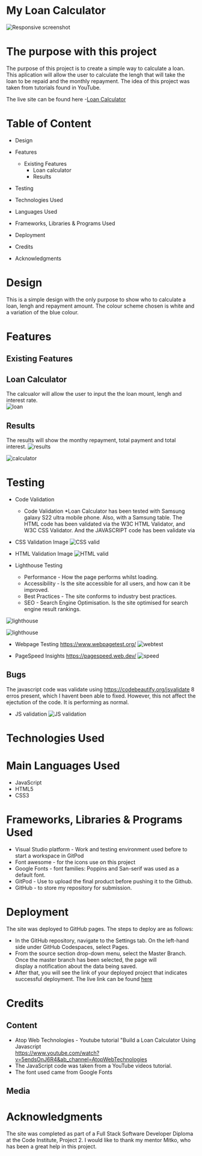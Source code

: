 # My Loan Calculator
![Responsive screenshot](/asset/images/readme-images/responsiveloan.png)
# The purpose with this project
The purpose of this project is to create a simple way to calculate a loan. 
This aplication will allow the user  to calculate the lengh that will take the loan to be repaid and the monthly repayment. 
The idea of this project was taken from tutorials found in YouTube. 

The live site can be found here -[Loan Calculator](https://rhogand.github.io/LoanCalculator/)
# Table of Content
* Design
* Features
    * Existing Features
        * Loan calculator
        * Results
           
* Testing
* Technologies Used
* Languages Used
* Frameworks, Libraries & Programs Used
* Deployment
* Credits
* Acknowledgments
# Design 

This is a simple design with the only purpose to show who to calculate a loan, lengh and repayment amount.
The colour scheme chosen is white and a variation of the blue colour.
# Features
## Existing Features

## Loan Calculator
The calcualor will allow the user to input the the loan mount, lengh and interest rate.  
![loan](/asset/images/readme-images/loan%20.png)
## Results
The results will show the monthy repayment, total payment and total interest.
![results](/asset/images/readme-images/loan%20cal-res.png)

![calculator](/asset/images/readme-images/loan%20calculator.png)

# Testing

* Code Validation
   * Code Validation *Loan Calculator has been tested with Samsung galaxy S22 ultra mobile phone. Also, with a Samsung table. The HTML 
    code has been validated via the W3C HTML Validator, and W3C CSS Validator. And the JAVASCRIPT code has been validate via 

* CSS Validation Image
![CSS valid](/asset/images/readme-images/CSSValidation.png  )
* HTML Validation Image
![HTML valid](/asset/images/readme-images/HTMLlvalidation.png)

* Lighthouse Testing
    * Performance - How the page performs whilst  loading.
    * Accessibility - Is the site accessible for all users, and how can it be improved.
    * Best Practices - The site conforms to industry best practices.
    * SEO - Search Engine Optimisation. Is the site optimised for search engine result rankings.

 ![lighthouse](/asset/images/readme-images/lighthouse.png)   

 ![lighthouse](/asset/images/readme-images/lighthouse2.png)   

 * Webpage Testing https://www.webpagetest.org/
      ![webtest](/asset/images/readme-images/perfomance.png)
     
 * PageSpeed Insights https://pagespeed.web.dev/
    ![speed](/asset/images/readme-images/speeddesktop.png)
    
 ## Bugs
  The javascript code was validate using https://codebeautify.org/jsvalidate
  8 erros present, which I havent been able to fixed. However, this not affect the ejectution of the code.
  It is performing as normal. 
 * JS validation
  ![JS validation](/asset/images/readme-images/JSvalidation.png)
 
# Technologies Used
# Main Languages Used
* JavaScript
* HTML5
* CSS3

# Frameworks, Libraries & Programs Used
* Visual Studio platform - Work and testing environment used before to start a workspace in GitPod 
* Font awesome - for the icons use on this project
* Google Fonts - font families:  Poppins and San-serif was used as a default font.
* GitPod - Use to upload the final product before pushing it to the Github.
* GitHub - to store my repository for submission.
 
# Deployment
The site was deployed to GitHub pages. The steps to deploy are as follows:

*  In the GitHub repository, navigate to the Settings tab. On the left-hand side under GitHub Codespaces, select Pages.
*  From the source section drop-down menu, select the Master Branch. Once the master branch has been selected, the page will     
   display a notification about the data being saved. 
*  After that, you will see the link of your deployed project that indicates successful deployment.
The live link can be found [here](https://rhogand.github.io/LoanCalculator/)
# Credits
 ## Content
 * Atop Web Technologies - Youtube tutorial "Build a Loan Calculator Using Javascript   
   https://www.youtube.com/watch?v=5endsOnJ6R4&ab_channel=AtopWebTechnologies
 * The JavaScript code was taken from a YouTube videos tutorial. 
 * The font used came from Google Fonts
 
 ## Media
 

 # Acknowledgments
The site was completed as part of a Full Stack Software Developer Diploma at the Code Institute, Project 2. 
I would like to thank my mentor Mitko, who has been a great help in this project. 

